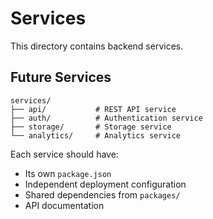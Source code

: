 # Services

This directory contains backend services.

## Future Services

```
services/
├── api/           # REST API service
├── auth/          # Authentication service
├── storage/       # Storage service
└── analytics/     # Analytics service
```

Each service should have:
- Its own `package.json`
- Independent deployment configuration
- Shared dependencies from `packages/`
- API documentation
